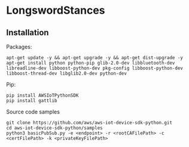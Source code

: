# LongswordStances

## Installation

Packages:
```
apt-get update -y && apt-get upgrade -y && apt-get dist-upgrade -y
apt-get install python python-pip glib-2.0-dev libbluetooth-dev libreadline-dev libboost-python-dev pkg-config libboost-python-dev libboost-thread-dev libglib2.0-dev python-dev
```

Pip:
```
pip install AWSIoTPythonSDK
pip install gattlib
```

Source code samples
```
git clone https://github.com/aws/aws-iot-device-sdk-python.git
cd aws-iot-device-sdk-python/samples
python3 basicPubSub.py -e <endpoint> -r <rootCAFilePath> -c <certFilePath> -k <privateKeyFilePath>
```
